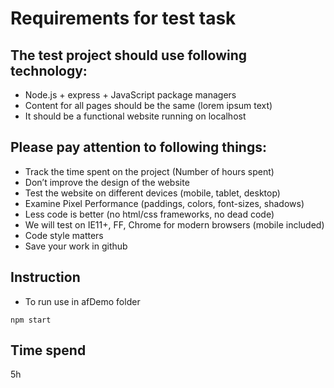 # Requirements for test task

## The test project should use following technology:
 - Node.js + express + JavaScript package managers
 - Content for all pages should be the same (lorem ipsum text)
 - It should be a functional website running on localhost


## Please pay attention to following things:
 - Track the time spent on the project (Number of hours spent)
 - Don’t improve the design of the website
 - Test the website on different devices (mobile, tablet, desktop)
 - Examine Pixel Performance (paddings, colors, font-sizes, shadows)
 - Less code is better (no html/css frameworks, no dead code)
 - We will test on IE11+, FF, Chrome for modern browsers (mobile included)
 - Code style matters
 - Save your work in github
 
## Instruction

 - To run use in afDemo folder
 ```
 npm start
 ```    
 
 ## Time spend
 5h